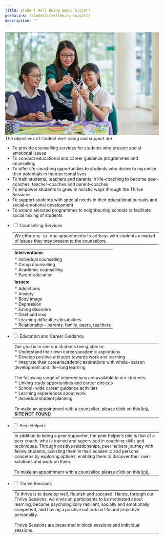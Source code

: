 ```yaml
---
title: Student Well Being &amp; Support
permalink: /students/wellbeing-support/
description: ""
---
```

![](/images/wellbeing.jpeg)
The objectives of student well-being and support are:

*   To provide counselling services for students who present social-emotional issues
*   To conduct educational and career guidance programmes and counselling
*   To offer life-coaching opportunities to students who desire to maximise their potentials in their personal lives
*   To train students, teachers and parents in life-coaching to become peer-coaches, teacher-coaches and parent-coaches
*   To empower students to grow in holistic ways through the Thrive Sessions
*   To support students with special needs in their educational pursuits and social-emotional development
*   To extend selected programmes to neighbouring schools to facilitate social mixing of students

<ul class="jekyllcodex_accordion">
  <li>
    <input type="checkbox" id="accordion1"> <label for="accordion1">Counselling Services</label>
    <div>
      <table>
        <tbody><tr>
          <td>We offer one-to-one appointments to address with students a myriad of issues they may present to the counsellors.</td>
        </tr>
      </tbody></table>
      <table>
        <tbody><tr>
          <td><b>Interventions:</b></td>
        </tr>
        <tr>
          <td>* Individual counselling<br>
          * Group counselling<br>
          * Academic counselling<br>
          * Parent education</td>
        </tr>
        <tr>
          <td><b>Issues:</b></td>
        </tr>
        <tr>
          <td>* Addictions<br>
          * Anxiety<br>
          * Body image<br>
          * Depression<br>
          * Eating disorders<br>
          * Grief and loss<br>
          * Learning difficulties/disabilities<br>
          * Relationship – parents, family, peers, teachers</td>
        </tr>
      </tbody></table>
    </div>
  </li>
  <li>
    <input type="checkbox" id="accordion2"> <label for="accordion2">Education and Career Guidance</label>
    <div>
      <table>
        <tbody><tr>
          <td>
            Our goal is to see our students being able to:<br>
            * Understand their own career/academic aspirations<br>
            * Develop positive attitudes towards work and learning<br>
            * Integrate their career/academic aspirations with whole-person development and life-long learning<br>
            <br>
            The following range of interventions are available to our students:<br>
            * Linking study opportunities and career choices<br>
            * School-wide career guidance activities<br>
            * Learning experiences about work<br>
            * Individual student planning<br>
            <br>
            To make an appointment with a counsellor, please click on this <a href="http://bit.do/RGS-Book-Appointment">link.</a> <b>SITE NOT FOUND</b>
          </td>
        </tr>
      </tbody></table>
    </div>
  </li>
  <li>
    <input type="checkbox" id="accordion3"> <label for="accordion3">Peer Helpers</label>
    <div>
      <table>
        <tbody><tr>
          <td>
            In addition to being a peer supporter, the peer helper’s role is that of a peer coach, who is trained and supervised in coaching skills and techniques. Through positive relationships, peer helpers journey with fellow students, assisting them in their academic and personal concerns by exploring options, enabling them to discover their own solutions and work on them.<br>
            <br>
            To make an appointment with a counsellor, please click on this <a href="https://inet.rgs.edu.sg/students/Lists/Appointment_Peer_Helper/AllItems.aspx?InitialTabId=Ribbon%2ERead&amp;VisibilityContext=WSSTabPersistence">link.</a>
          </td>
        </tr>
      </tbody></table>
    </div>
  </li>
  <li>
    <input type="checkbox" id="accordion4"> <label for="accordion4">Thrive Sessions</label>
    <div>
      <table>
        <tbody><tr>
          <td>To thrive is to develop well, flourish and succeed. Hence, through our Thrive Sessions, we envision participants to be motivated about learning, become psychologically resilient, socially and emotionally competent, and having a positive outlook on life and proactive personality.<br>
          <br>
          Thrive Sessions are presented in block sessions and individual sessions.</td>
        </tr>
      </tbody></table>
    </div>
  </li>
</ul>